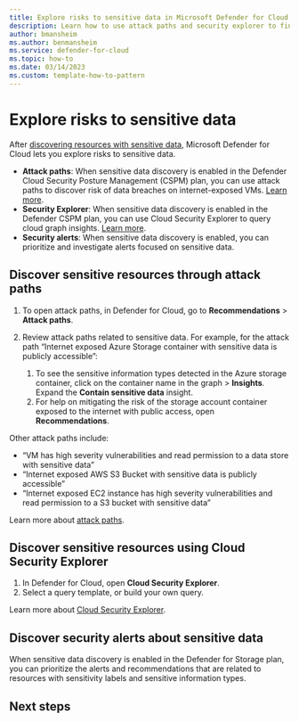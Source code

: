 ```yaml
---
title: Explore risks to sensitive data in Microsoft Defender for Cloud
description: Learn how to use attack paths and security explorer to find and remediate sensitive data risks.
author: bmansheim
ms.author: benmansheim
ms.service: defender-for-cloud
ms.topic: how-to
ms.date: 03/14/2023
ms.custom: template-how-to-pattern
---
```

# Explore risks to sensitive data

After [discovering resources with sensitive data](data-security-posture-enable.md), Microsoft Defender for Cloud lets you explore risks to sensitive data.

- **Attack paths**: When sensitive data discovery is enabled in the Defender Cloud Security Posture Management (CSPM) plan, you can use attack paths to discover risk of data breaches on internet-exposed VMs. [Learn more](concept-data-security-posture.md#data-security-in-defender-cspm).
- **Security Explorer**: When sensitive data discovery is enabled in the Defender CSPM plan, you can use Cloud Security Explorer to query cloud graph insights. [Learn more](concept-data-security-posture.md#data-security-in-defender-cspm).
- **Security alerts**: When sensitive data discovery is enabled, you can prioritize and investigate alerts focused on sensitive data.

## Discover sensitive resources through attack paths

1. To open attack paths, in Defender for Cloud, go to **Recommendations** > **Attack paths**.
1. Review attack paths related to sensitive data. For example, for the attack path “Internet exposed Azure Storage container with sensitive data is publicly accessible”:

    1. To see the sensitive information types detected in the Azure storage container, click on the container name in the graph > **Insights**. Expand the **Contain sensitive data** insight.
    1. For help on mitigating the risk of the storage account container exposed to the internet with public access, open **Recommendations**.

Other attack paths include:

- “VM has high severity vulnerabilities and read permission to a data store with sensitive data”
- “Internet exposed AWS S3 Bucket with sensitive data is publicly accessible”
- “Internet exposed EC2 instance has high severity vulnerabilities and read permission to a S3 bucket with sensitive data”

Learn more about [attack paths](concept-attack-path.md).

## Discover sensitive resources using Cloud Security Explorer 

1. In Defender for Cloud, open **Cloud Security Explorer**.
1. Select a query template, or build your own query.

Learn more about [Cloud Security Explorer](how-to-manage-cloud-security-explorer.md).

## Discover security alerts about sensitive data

When sensitive data discovery is enabled in the Defender for Storage plan, you can prioritize the alerts and recommendations that are related to resources with sensitivity labels and sensitive information types. 

## Next steps

